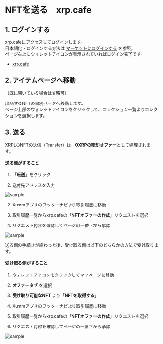 <link href="/cmn.css" rel="stylesheet"></link>

# NFTを送る　xrp.cafe

<!----------------------------------------------->
<a id="06_02_01"></a>
## 1. ログインする
<!----------------------------------------------->

xrp.cafeにアクセスしてログインします。  
日本語化・ログインする方法は [マーケットにログインする](/02_how_to_start/02_login) を参照。  
ページ右上にウォレットアイコンが表示されていればログイン完了です。
- [xrp.cafe](https://xrp.cafe/)


<!----------------------------------------------->
<a id="06_02_02"></a>
## 2. アイテムページへ移動
<!----------------------------------------------->

（既に開いている場合は省略可）

出品するNFTの個別ページへ移動します。  
ページ上部のウォレットアイコンをクリックして、コレクション一覧よりコレクションを選択します。

<!----------------------------------------------->
<a id="06_02_03"></a>
## 3. 送る
<!----------------------------------------------->

XRPLのNFTの送信（Transfer）は、**0XRPの売却オファー**として処理されます。

#### 送る側がすること
1. 「**転送**」をクリック

2. 送付先アドレスを入力

 ![sample](/manual_pic/06_02_pic01.png)

2. Xummアプリのフッターナビより取引履歴に移動

3. 取引履歴一覧からxrp.cafeの「**NFTオファーの作成**」リクエストを選択

4. リクエスト内容を確認してページの一番下から承認

 ![sample](/manual_pic/06_02_pic02.png)

送る側の手続きが終わった後、受け取る側は以下のどちらかの方法で受け取ります。

#### 受け取る側がすること　

1. ウォレットアイコンをクリックしてマイページに移動

2. **オファータブ** を選択

3. **受け取り可能なNFT** より「**NFTを取得する**」

4. Xummアプリのフッターナビより取引履歴に移動

5. 取引履歴一覧からxrp.cafeの「**NFTオファーの作成**」リクエストを選択

6. リクエスト内容を確認してページの一番下から承認

 ![sample](/manual_pic/06_02_pic03.png)
